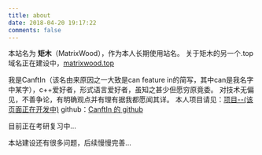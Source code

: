 ```yaml
---
title: about
date: 2018-04-20 19:17:22
comments: false
---
```


本站名为 **矩木**（MatrixWood），作为本人长期使用站名。
关于矩木的另一个.top域名正在建设中，[matrixwood.top](http://matrixwood.top)

我是CanftIn（该名由来原因之一大致是can feature in的简写，其中can是我名字中某字），c++爱好者，形式语言爱好者，虽知之甚少但愿穷原竟委。
对技术无偏见，不善争论，有明确观点并有理有据我都愿闻其详。
本人项目请见：[项目--(该页面正在开发中)](../project/list.html)
github：[CanftIn 的 github](https://github.com/canftin)

目前正在考研复习中...

本站建设还有很多问题，后续慢慢完善...